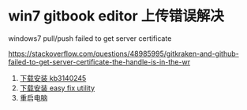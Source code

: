 # win7 gitbook editor 上传错误解决


windows7 pull/push failed to get server certificate

https://stackoverflow.com/questions/48985995/gitkraken-and-github-failed-to-get-server-certificate-the-handle-is-in-the-wr

1. [下载安装 kb3140245](http://www.catalog.update.microsoft.com/search.aspx?q=kb3140245) 
2. [下载安装 easy fix utility](https://support.microsoft.com/en-us/help/3140245/update-to-enable-tls-1-1-and-tls-1-2-as-a-default-secure-protocols-in#easy)
3. 重启电脑

